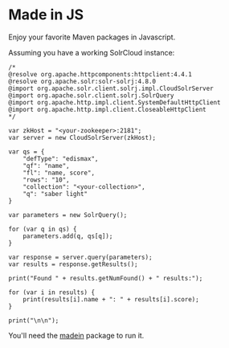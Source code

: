 Made in JS
===

Enjoy your favorite Maven packages in Javascript.

Assuming you have a working SolrCloud instance:

    /*
    @resolve org.apache.httpcomponents:httpclient:4.4.1
    @resolve org.apache.solr:solr-solrj:4.8.0 
    @import org.apache.solr.client.solrj.impl.CloudSolrServer
    @import org.apache.solr.client.solrj.SolrQuery
    @import org.apache.http.impl.client.SystemDefaultHttpClient
    @import org.apache.http.impl.client.CloseableHttpClient
    */

    var zkHost = "<your-zookeeper>:2181";
    var server = new CloudSolrServer(zkHost);

    var qs = {
        "defType": "edismax",
        "qf": "name",
        "fl": "name, score",
        "rows": "10",
        "collection": "<your-collection>",
        "q": "saber light"
    }

    var parameters = new SolrQuery();

    for (var q in qs) {
        parameters.add(q, qs[q]);
    }

    var response = server.query(parameters);
    var results = response.getResults();

    print("Found " + results.getNumFound() + " results:");

    for (var i in results) {
        print(results[i].name + ": " + results[i].score);
    }

    print("\n\n");


You'll need the [madein](https://github.com/leonardofoderaro/MadeIn) package to run it. 
